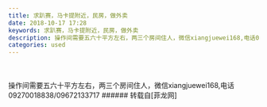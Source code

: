 ```yaml
---
title: 求趴赛，马卡提附近，民房，做外卖
date: 2018-10-17 17:28
keywords: 求趴赛，马卡提附近，民房，做外卖
description: 操作间需要五六十平方左右，两三个房间住人，微信xiangjuewei168,电话09270018838/09672133717
categories: used
---
```

<td class="t_f" id="postmessage_2063354">

<br/>
<br/>
操作间需要五六十平方左右，两三个房间住人，微信xiangjuewei168,电话09270018838/09672133717</td>
###### 转载自[菲龙网]